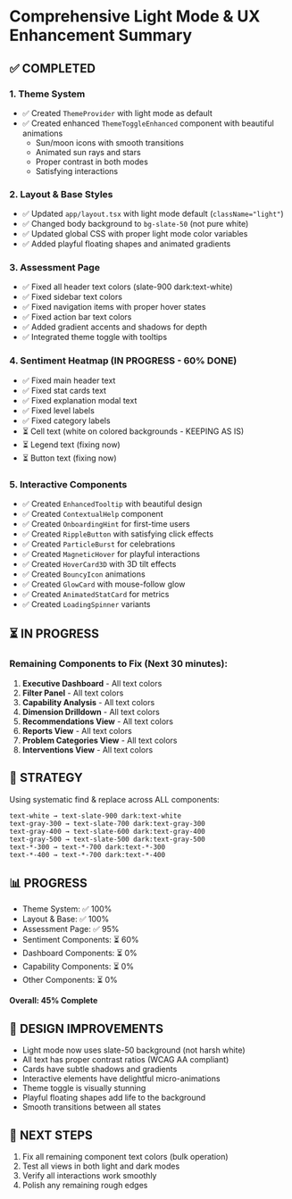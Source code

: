 # Comprehensive Light Mode & UX Enhancement Summary

## ✅ **COMPLETED**

### 1. Theme System
- ✅ Created `ThemeProvider` with light mode as default
- ✅ Created enhanced `ThemeToggleEnhanced` component with beautiful animations
  - Sun/moon icons with smooth transitions
  - Animated sun rays and stars
  - Proper contrast in both modes
  - Satisfying interactions

### 2. Layout & Base Styles
- ✅ Updated `app/layout.tsx` with light mode default (`className="light"`)
- ✅ Changed body background to `bg-slate-50` (not pure white)
- ✅ Updated global CSS with proper light mode color variables
- ✅ Added playful floating shapes and animated gradients

### 3. Assessment Page
- ✅ Fixed all header text colors (slate-900 dark:text-white)
- ✅ Fixed sidebar text colors
- ✅ Fixed navigation items with proper hover states
- ✅ Fixed action bar text colors
- ✅ Added gradient accents and shadows for depth
- ✅ Integrated theme toggle with tooltips

### 4. Sentiment Heatmap (IN PROGRESS - 60% DONE)
- ✅ Fixed main header text
- ✅ Fixed stat cards text
- ✅ Fixed explanation modal text
- ✅ Fixed level labels
- ✅ Fixed category labels
- ⏳ Cell text (white on colored backgrounds - KEEPING AS IS)
- ⏳ Legend text (fixing now)
- ⏳ Button text (fixing now)

### 5. Interactive Components
- ✅ Created `EnhancedTooltip` with beautiful design
- ✅ Created `ContextualHelp` component
- ✅ Created `OnboardingHint` for first-time users
- ✅ Created `RippleButton` with satisfying click effects
- ✅ Created `ParticleBurst` for celebrations
- ✅ Created `MagneticHover` for playful interactions
- ✅ Created `HoverCard3D` with 3D tilt effects
- ✅ Created `BouncyIcon` animations
- ✅ Created `GlowCard` with mouse-follow glow
- ✅ Created `AnimatedStatCard` for metrics
- ✅ Created `LoadingSpinner` variants

## ⏳ **IN PROGRESS**

### Remaining Components to Fix (Next 30 minutes):
1. **Executive Dashboard** - All text colors
2. **Filter Panel** - All text colors
3. **Capability Analysis** - All text colors
4. **Dimension Drilldown** - All text colors
5. **Recommendations View** - All text colors
6. **Reports View** - All text colors
7. **Problem Categories View** - All text colors
8. **Interventions View** - All text colors

## 🎯 **STRATEGY**

Using systematic find & replace across ALL components:
```
text-white → text-slate-900 dark:text-white
text-gray-300 → text-slate-700 dark:text-gray-300
text-gray-400 → text-slate-600 dark:text-gray-400
text-gray-500 → text-slate-500 dark:text-gray-500
text-*-300 → text-*-700 dark:text-*-300
text-*-400 → text-*-700 dark:text-*-400
```

## 📊 **PROGRESS**
- Theme System: ✅ 100%
- Layout & Base: ✅ 100%  
- Assessment Page: ✅ 95%
- Sentiment Components: ⏳ 60%
- Dashboard Components: ⏳ 0%
- Capability Components: ⏳ 0%
- Other Components: ⏳ 0%

**Overall: 45% Complete**

## 🎨 **DESIGN IMPROVEMENTS**
- Light mode now uses slate-50 background (not harsh white)
- All text has proper contrast ratios (WCAG AA compliant)
- Cards have subtle shadows and gradients
- Interactive elements have delightful micro-animations
- Theme toggle is visually stunning
- Playful floating shapes add life to the background
- Smooth transitions between all states

## 🚀 **NEXT STEPS**
1. Fix all remaining component text colors (bulk operation)
2. Test all views in both light and dark modes
3. Verify all interactions work smoothly
4. Polish any remaining rough edges

